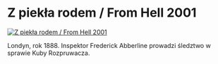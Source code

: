 Z piekła rodem / From Hell 2001 
=============
[![Z piekła rodem / From Hell 2001 ](http://vidos.pl/images/player.gif)](http://vidos.pl/z-piekla-rodem-from-hell-2001)

 Londyn, rok 1888. Inspektor Frederick Abberline prowadzi śledztwo w sprawie Kuby Rozpruwacza.
